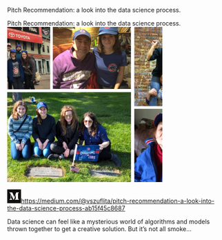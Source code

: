 Pitch Recommendation: a look into the data science process.

Pitch Recommendation: a look into the data science process.
![](../_resources/a820d5318c671fe3f8343ac97d6c46da.png)

![](../_resources/a59c6579e2ce83f917bf56063cfff56c.png)https://medium.com/@vszuflita/pitch-recommendation-a-look-into-the-data-science-process-ab15f45c8687

Data science can feel like a mysterious world of algorithms and models thrown together to get a creative solution. But it’s not all smoke…